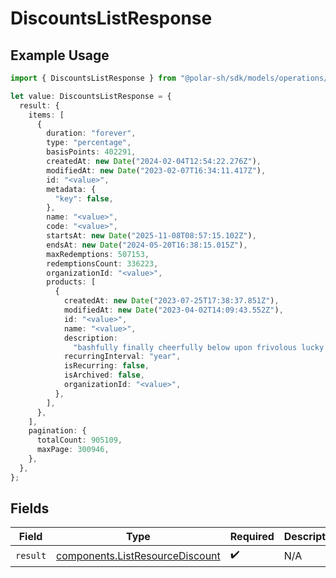 # DiscountsListResponse

## Example Usage

```typescript
import { DiscountsListResponse } from "@polar-sh/sdk/models/operations/discountslist.js";

let value: DiscountsListResponse = {
  result: {
    items: [
      {
        duration: "forever",
        type: "percentage",
        basisPoints: 402291,
        createdAt: new Date("2024-02-04T12:54:22.276Z"),
        modifiedAt: new Date("2023-02-07T16:34:11.417Z"),
        id: "<value>",
        metadata: {
          "key": false,
        },
        name: "<value>",
        code: "<value>",
        startsAt: new Date("2025-11-08T08:57:15.102Z"),
        endsAt: new Date("2024-05-20T16:38:15.015Z"),
        maxRedemptions: 507153,
        redemptionsCount: 336223,
        organizationId: "<value>",
        products: [
          {
            createdAt: new Date("2023-07-25T17:38:37.851Z"),
            modifiedAt: new Date("2023-04-02T14:09:43.552Z"),
            id: "<value>",
            name: "<value>",
            description:
              "bashfully finally cheerfully below upon frivolous lucky outset questionably afore",
            recurringInterval: "year",
            isRecurring: false,
            isArchived: false,
            organizationId: "<value>",
          },
        ],
      },
    ],
    pagination: {
      totalCount: 905109,
      maxPage: 300946,
    },
  },
};
```

## Fields

| Field                                                                              | Type                                                                               | Required                                                                           | Description                                                                        |
| ---------------------------------------------------------------------------------- | ---------------------------------------------------------------------------------- | ---------------------------------------------------------------------------------- | ---------------------------------------------------------------------------------- |
| `result`                                                                           | [components.ListResourceDiscount](../../models/components/listresourcediscount.md) | :heavy_check_mark:                                                                 | N/A                                                                                |